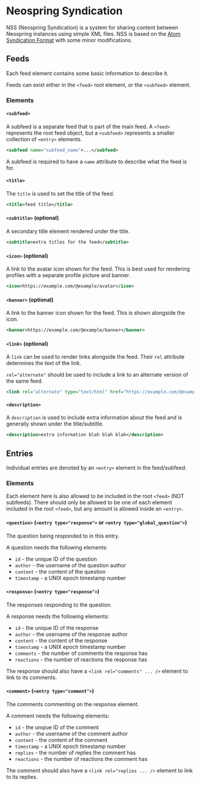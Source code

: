 # Neospring Syndication

NSS (Neospring Syndication) is a system for sharing content between Neospring instances using simple XML files. NSS is based on the [Atom Syndication Format](https://datatracker.ietf.org/doc/html/rfc4287) with some minor modifications.

## Feeds

Each feed element contains some basic information to describe it.

Feeds can exist either in the `<feed>` root element, or the `<subfeed>` element.

### Elements

#### `<subfeed>`

A subfeed is a separate feed that is part of the main feed. A `<feed>` represents the root feed object, but a `<subfeed>` represents a smaller collection of `<entry>` elements.

```xml
<subfeed name="subfeed_name">...</subfeed>
```

A subfeed is required to have a `name` attribute to describe what the feed is for.

#### `<title>`

The `title` is used to set the title of the feed.

```xml
<title>feed title</title>
```

#### `<subtitle>` (optional)

A secondary title element rendered under the title.

```xml
<subtitle>extra titles for the feed</subtitle>
```

#### `<icon>` (optional)

A link to the avatar icon shown for the feed. This is best used for rendering profiles with a separate profile picture and banner.

```xml
<icon>https://example.com/@example/avatar</icon>
```

#### `<banner>` (optional)

A link to the banner icon shown for the feed. This is shown alongside the icon.

```xml
<banner>https://example.com/@example/banner</banner>
```

#### `<link>` (optional)

A `link` can be used to render links alongside the feed. Their `rel` attribute determines the text of the link.

`rel="alternate"` should be used to include a link to an alternate version of the same feed.

```xml
<link rel="alternate" type="text/html" href="https://example.com/@example" />
```

#### `<description>`

A `description` is used to include extra information about the feed and is generally shown under the title/subtitle.

```xml
<description>extra information blah blah blah</description>
```

## Entries

Individual entries are denoted by an `<entry>` element in the feed/subfeed.

### Elements

Each element here is also allowed to be included in the root `<feed>` (NOT subfeeds). There should only be allowed to be one of each element included in the root `<feed>`, but any amount is allowed inside an `<entry>`.

#### `<question>` (`<entry type="response">` or `<entry type="global_question">`)

The question being responded to in this entry.

A question needs the following elements:

* `id` - the unique ID of the question
* `author` - the username of the question author
* `content` - the content of the question
* `timestamp` - a UNIX epoch timestamp number


#### `<response>` (`<entry type="response">`)

The responses responding to the question.

A response needs the following elements:

* `id` - the unique ID of the response
* `author` - the username of the response author
* `content` - the content of the response
* `timestamp` - a UNIX epoch timestamp number
* `comments` - the number of comments the response has
* `reactions` - the number of reactions the response has

The response should also have a `<link rel="comments" ... />` element to link to its comments.

#### `<comment>`  (`<entry type="comment">`)

The comments commenting on the response element.

A comment needs the following elements:

* `id` - the unqiue ID of the comment
* `author` - the username of the comment author
* `content` - the content of the comment
* `timestamp` - a UNIX epoch timestamp number
* `replies` - the number of replies the comment has
* `reactions` - the number of reactions the comment has

The comment should also have a `<link rel="replies ... />` element to link to its replies.
